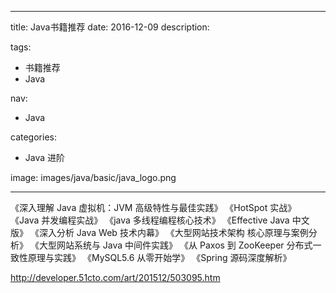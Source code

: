 ----
title: Java书籍推荐
date: 2016-12-09
description: 

tags:
- 书籍推荐
- Java

nav:
- Java

categories:
- Java 进阶

image: images/java/basic/java_logo.png

----
《深入理解 Java 虚拟机：JVM 高级特性与最佳实践》
《HotSpot 实战》
《Java 并发编程实战》
《java 多线程编程核心技术》
《Effective Java 中文版》
《深入分析 Java Web 技术内幕》
《大型网站技术架构 核心原理与案例分析》
《大型网站系统与 Java 中间件实践》
《从 Paxos 到 ZooKeeper 分布式一致性原理与实践》
《MySQL5.6 从零开始学》
《Spring 源码深度解析》

http://developer.51cto.com/art/201512/503095.htm